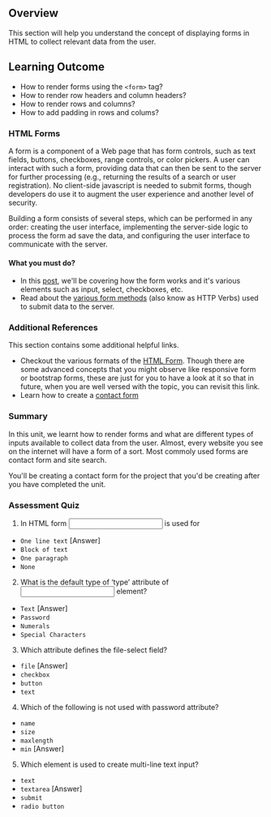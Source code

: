 ## Overview

This section will help you understand the concept of displaying forms in HTML to collect relevant data from the user.

## Learning Outcome

- How to render forms using the `<form>` tag?
- How to render row headers and column headers?
- How to render rows and columns?
- How to add padding in rows and colums?

### HTML Forms

A form is a component of a Web page that has form controls, such as text fields, buttons, checkboxes, range controls, or color pickers. A user can interact with such a form, providing data that can then be sent to the server for further processing (e.g., returning the results of a search or user registration). No client-side javascript is needed to submit forms, though developers do use it to augment the user experience and another level of security.

Building a form consists of several steps, which can be performed in any order: creating the user interface, implementing the server-side logic to process the form ad save the data, and configuring the user interface to communicate with the server.

#### What you must do?

- In this [post](https://www.tutorialspoint.com/html/html_forms.htm), we'll be covering how the form works and it's various elements such as input, select, checkboxes, etc.
- Read about the [various form methods](https://www.w3schools.com/tags/ref_httpmethods.asp) (also know as HTTP Verbs) used to submit data to the server.

### Additional References

This section contains some additional helpful links.

- Checkout the various formats of the [HTML Form](https://www.quackit.com/html/codes/html_form_code.cfm). Though there are some advanced concepts that you might observe like responsive form or bootstrap forms, these are just for you to have a look at it so that in future, when you are well versed with the topic, you can revisit this link.
- Learn how to create a [contact form](https://www.w3schools.com/howto/howto_css_contact_form.asp)

### Summary

In this unit, we learnt how to render forms and what are different types of inputs available to collect data from the user. Almost, every website you see on the internet will have a form of a sort. Most commoly used forms are contact form and site search.

You'll be creating a contact form for the project that you'd be creating after you have completed the unit.

### Assessment Quiz

1. In HTML form <input type="text"> is used for

- `One line text` [Answer]
- `Block of text`
- `One paragraph`
- `None`

2. What is the default type of ‘type’ attribute of <input> element?

- `Text` [Answer]
- `Password`
- `Numerals`
- `Special Characters`

3. Which attribute defines the file-select field?

- `file` [Answer]
- `checkbox`
- `button`
- `text`

4. Which of the following is not used with password attribute?

- `name`
- `size`
- `maxlength`
- `min` [Answer]

5. Which element is used to create multi-line text input?

- `text`
- `textarea` [Answer]
- `submit`
- `radio button`
